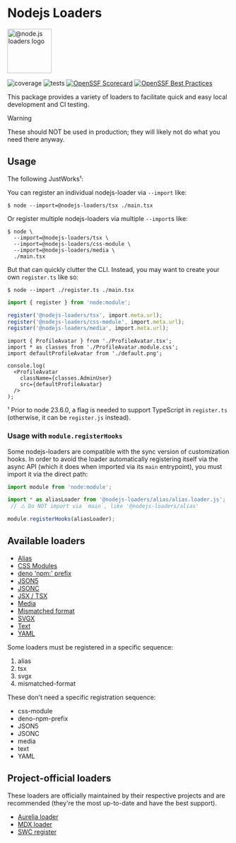 # Nodejs Loaders

<img src="https://raw.githubusercontent.com/nodejs-loaders/nodejs-loaders/refs/heads/main/logo.svg" height="100" width="100" alt="@node.js loaders logo" />

![coverage](https://img.shields.io/coverallsCoverage/github/nodejs-loaders/nodejs-loaders)
![tests](https://github.com/nodejs-loaders/nodejs-loaders/actions/workflows/ci.yml/badge.svg)
[![OpenSSF Scorecard](https://api.scorecard.dev/projects/github.com/nodejs-loaders/nodejs-loaders/badge)](https://scorecard.dev/viewer/?uri=github.com/nodejs-loaders/nodejs-loaders)
[![OpenSSF Best Practices](https://www.bestpractices.dev/projects/10004/badge)](https://www.bestpractices.dev/projects/10004)

This package provides a variety of loaders to facilitate quick and easy local development and CI testing.

> [!WARNING]
> These should NOT be used in production; they will likely not do what you need there anyway.

## Usage

The following JustWorks¹:

You can register an individual nodejs-loader via `--import` like:

```console
$ node --import=@nodejs-loaders/tsx ./main.tsx
```

Or register multiple nodejs-loaders via multiple `--import`s like:

```console
$ node \
  --import=@nodejs-loaders/tsx \
  --import=@nodejs-loaders/css-module \
  --import=@nodejs-loaders/media \
  ./main.tsx
```

But that can quickly clutter the CLI. Instead, you may want to create your own `register.ts` like so:

```console
$ node --import ./register.ts ./main.tsx
```

```ts
import { register } from 'node:module';

register('@nodejs-loaders/tsx', import.meta.url);
register('@nodejs-loaders/css-module', import.meta.url);
register('@nodejs-loaders/media', import.meta.url);
```

```tsx
import { ProfileAvatar } from './ProfileAvatar.tsx';
import * as classes from './ProfileAvatar.module.css';
import defaultProfileAvatar from './default.png';

console.log(
  <ProfileAvatar
    className={classes.AdminUser}
    src={defaultProfileAvatar}
  />
);
```

¹ Prior to node 23.6.0, a flag is needed to support TypeScript in `register.ts` (otherwise, it can be `register.js` instead).

### Usage with `module.registerHooks`

Some nodejs-loaders are compatible with the sync version of customization hooks. In order to avoid the loader automatically registering itself via the async API (which it does when imported via its `main` entrypoint), you must import it via the direct path:

```js
import module from 'node:module';

import * as aliasLoader from '@nodejs-loaders/alias/alias.loader.js';
 // ⚠️ Do NOT import via `main`, like '@nodejs-loaders/alias'

module.registerHooks(aliasLoader);
```

## Available loaders

* [Alias](./packages/alias/)
* [CSS Modules](./packages/css-module/)
* [deno 'npm:' prefix](./packages/deno-npm-prefix/)
* [JSON5](./packages/json5/)
* [JSONC](./packages/jsonc/)
* [JSX / TSX](./packages/tsx/)
* [Media](./packages/media/)
* [Mismatched format](./packages/mismatched-format/)
* [SVGX](./packages/svgx/)
* [Text](./packages/text/)
* [YAML](./packages/yaml/)

Some loaders must be registered in a specific sequence:

1. alias
1. tsx
1. svgx
1. mismatched-format

These don't need a specific registration sequence:

* css-module
* deno-npm-prefix
* JSON5
* JSONC
* media
* text
* YAML

## Project-official loaders

These loaders are officially maintained by their respective projects and are recommended (they're the most up-to-date and have the best support).

* [Aurelia loader](https://github.com/aurelia/loader-nodejs)
* [MDX loader](https://mdxjs.com/packages/node-loader/)
* [SWC register](https://github.com/swc-project/swc-node/tree/master/packages/register#swc-noderegister)
